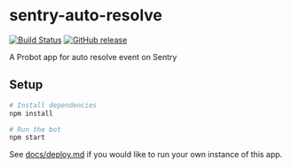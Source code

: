 # sentry-auto-resolve

[![Build Status](https://travis-ci.org/tcchong/sentry-auto-resolve.svg?branch=master)](https://travis-ci.org/tcchong/sentry-auto-resolve)
[![GitHub release](https://img.shields.io/github/release/tcchong/sentry-auto-resolve.svg)](https://github.com/tcchong/sentry-auto-resolve/releases)

A Probot app for auto resolve event on Sentry

## Setup

```bash
# Install dependencies
npm install

# Run the bot
npm start
```

See [docs/deploy.md](docs/deploy.md) if you would like to run your own instance of this app.
